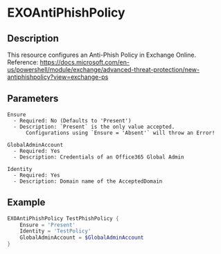 # EXOAntiPhishPolicy

## Description

This resource configures an Anti-Phish Policy in Exchange Online.
Reference: https://docs.microsoft.com/en-us/powershell/module/exchange/advanced-threat-protection/new-antiphishpolicy?view=exchange-ps

## Parameters

    Ensure
      - Required: No (Defaults to 'Present')
      - Description: `Present` is the only value accepted.
          Configurations using `Ensure = 'Absent'` will throw an Error!

    GlobalAdminAccount
      - Required: Yes
      - Description: Credentials of an Office365 Global Admin

    Identity
      - Required: Yes
      - Description: Domain name of the AcceptedDomain

## Example

```PowerShell
EXOAntiPhishPolicy TestPhishPolicy {
    Ensure = 'Present'
    Identity = 'TestPolicy'
    GlobalAdminAccount = $GlobalAdminAccount
}
```
